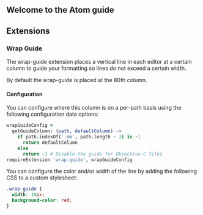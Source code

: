 ## Welcome to the Atom guide

## Extensions

### Wrap Guide

The wrap-guide extension places a vertical line in each editor at a certain
column to guide your formatting so lines do not exceed a certain width.

By default the wrap-guide is placed at the 80th column.

#### Configuration

You can configure where this column is on a per-path basis using the following
configuration data options:

```coffeescript
wrapGuideConfig =
  getGuideColumn: (path, defaultColumn) ->
    if path.indexOf('.mm', path.length - 3) is -1
      return defaultColumn
    else
      return -1 # Disable the guide for Objective-C files
requireExtension 'wrap-guide', wrapGuideConfig
```

You can configure the color and/or width of the line by adding the following
CSS to a custom stylesheet:

```css
.wrap-guide {
  width: 10px;
  background-color: red;
}
```
